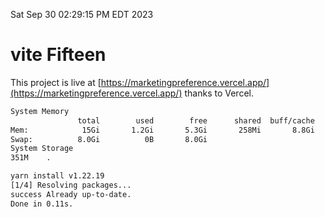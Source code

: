 Sat Sep 30 02:29:15 PM EDT 2023

# vite Fifteen


This project is live at [https://marketingpreference.vercel.app/](https://marketingpreference.vercel.app/) thanks to Vercel.

```bash
System Memory
               total        used        free      shared  buff/cache   available
Mem:            15Gi       1.2Gi       5.3Gi       258Mi       8.8Gi        13Gi
Swap:          8.0Gi          0B       8.0Gi
System Storage
351M	.
```
```bash
yarn install v1.22.19
[1/4] Resolving packages...
success Already up-to-date.
Done in 0.11s.
```
